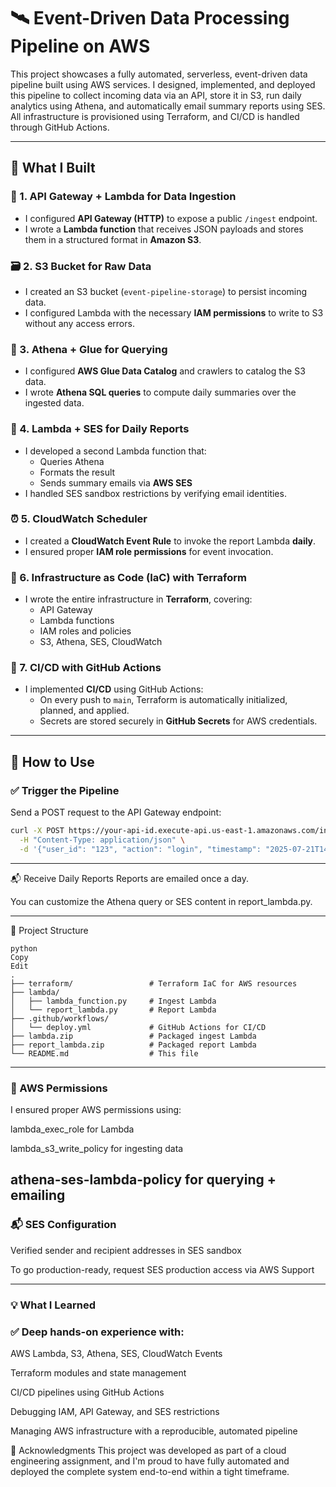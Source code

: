 # 🛰️ Event-Driven Data Processing Pipeline on AWS

This project showcases a fully automated, serverless, event-driven data pipeline built using AWS services. I designed, implemented, and deployed this pipeline to collect incoming data via an API, store it in S3, run daily analytics using Athena, and automatically email summary reports using SES. All infrastructure is provisioned using Terraform, and CI/CD is handled through GitHub Actions.

---

## 🚀 What I Built

### 🔗 1. **API Gateway + Lambda for Data Ingestion**
- I configured **API Gateway (HTTP)** to expose a public `/ingest` endpoint.
- I wrote a **Lambda function** that receives JSON payloads and stores them in a structured format in **Amazon S3**.

### 🗃️ 2. **S3 Bucket for Raw Data**
- I created an S3 bucket (`event-pipeline-storage`) to persist incoming data.
- I configured Lambda with the necessary **IAM permissions** to write to S3 without any access errors.

### 🧠 3. **Athena + Glue for Querying**
- I configured **AWS Glue Data Catalog** and crawlers to catalog the S3 data.
- I wrote **Athena SQL queries** to compute daily summaries over the ingested data.

### 📨 4. **Lambda + SES for Daily Reports**
- I developed a second Lambda function that:
  - Queries Athena
  - Formats the result
  - Sends summary emails via **AWS SES**
- I handled SES sandbox restrictions by verifying email identities.

### ⏰ 5. **CloudWatch Scheduler**
- I created a **CloudWatch Event Rule** to invoke the report Lambda **daily**.
- I ensured proper **IAM role permissions** for event invocation.

### 🧱 6. **Infrastructure as Code (IaC) with Terraform**
- I wrote the entire infrastructure in **Terraform**, covering:
  - API Gateway
  - Lambda functions
  - IAM roles and policies
  - S3, Athena, SES, CloudWatch

### 🔁 7. **CI/CD with GitHub Actions**
- I implemented **CI/CD** using GitHub Actions:
  - On every push to `main`, Terraform is automatically initialized, planned, and applied.
  - Secrets are stored securely in **GitHub Secrets** for AWS credentials.

---

## 🧪 How to Use

### ✅ Trigger the Pipeline

Send a POST request to the API Gateway endpoint:

```bash
curl -X POST https://your-api-id.execute-api.us-east-1.amazonaws.com/ingest \
  -H "Content-Type: application/json" \
  -d '{"user_id": "123", "action": "login", "timestamp": "2025-07-21T14:00:00Z"}'
```
---

📬 Receive Daily Reports
Reports are emailed once a day.

You can customize the Athena query or SES content in report_lambda.py.

---
📂 Project Structure

```
python
Copy
Edit
.
├── terraform/                 # Terraform IaC for AWS resources
├── lambda/
│   ├── lambda_function.py     # Ingest Lambda
│   └── report_lambda.py       # Report Lambda
├── .github/workflows/
│   └── deploy.yml             # GitHub Actions for CI/CD
├── lambda.zip                 # Packaged ingest Lambda
├── report_lambda.zip          # Packaged report Lambda
└── README.md                  # This file

```
---

### 🔐 AWS Permissions
I ensured proper AWS permissions using:

lambda_exec_role for Lambda

lambda_s3_write_policy for ingesting data

athena-ses-lambda-policy for querying + emailing
---

### 📬 SES Configuration
Verified sender and recipient addresses in SES sandbox

To go production-ready, request SES production access via AWS Support

---

### 💡 What I Learned
### ✅ Deep hands-on experience with:

AWS Lambda, S3, Athena, SES, CloudWatch Events

Terraform modules and state management

CI/CD pipelines using GitHub Actions

Debugging IAM, API Gateway, and SES restrictions

Managing AWS infrastructure with a reproducible, automated pipeline

🙌 Acknowledgments
This project was developed as part of a cloud engineering assignment, and I'm proud to have fully automated and deployed the complete system end-to-end within a tight timeframe.
